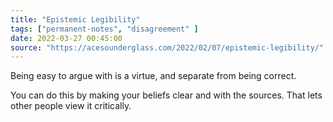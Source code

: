```yaml
---
title: "Epistemic Legibility"
tags: ["permanent-notes", "disagreement" ]
date: 2022-03-27 00:45:00
source: "https://acesounderglass.com/2022/02/07/epistemic-legibility/"
---
```


Being easy to argue with is a virtue, and separate from being correct.

You can do this by making your beliefs clear and with the sources. That lets other people view it critically.